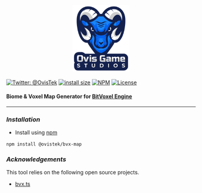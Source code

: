<h3 align="center">
  <img src="graphics/icon.png?raw=true" alt="OvisTek Logo" width="150">
</h3>

[![Twitter: @OvisTek](https://img.shields.io/badge/contact-OvisTek-blue.svg?style=flat)](https://twitter.com/OvisTek)
[![install size](https://packagephobia.com/badge?p=@ovistek/bvx-map)](https://packagephobia.com/result?p=@ovistek/bvx-map)
[![NPM](https://img.shields.io/npm/v/@ovistek/bvx-map)](https://www.npmjs.com/package/@ovistek/bvx-map)
[![License](https://img.shields.io/badge/license-MIT-orange.svg?style=flat)](LICENSE)

#### **Biome & Voxel Map Generator for [BitVoxel Engine](https://github.com/OvisTek/bvx.ts)**

* * *

### _**Installation**_

-   Install using [npm](https://www.npmjs.com/package/@ovistek/bvx-map)

```console
npm install @ovistek/bvx-map
```

### _**Acknowledgements**_

This tool relies on the following open source projects.

-   [bvx.ts](https://github.com/OvisTek/bvx.ts)
